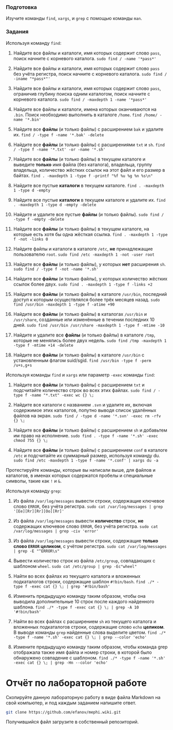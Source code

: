 ### Подготовка

Изучите команды `find`, `xargs`, и `grep` с помощью команды `man`.

### Задания

Используя команду `find`:

1. Найдите все файлы и каталоги, имя которых содержит слово `pass`, поиск начните с корневого каталога.
`sudo find / -name '*pass*'`

1. Найдите все файлы и каталоги, имя которых содержит слово `pass` без учёта регистра, поиск начните с корневого каталога.
`sudo find / -iname "*pass*"'`

1. Найдите все файлы и каталоги, имя которых содержит слово `pass`, ограничив глубину поиска одним каталогом, поиск начните с корневого каталога.
`sudo find / -maxdepth 1 -name '*pass*' `

1. Найдите все файлы и каталоги, имена которых оканчиваются на `.bin`. Поиск необходимо выполнить в каталоге `/home`.
`find /home/ -name '*.bin'`

1. Найдите все **файлы** (и только файлы) с расширением `bak` и удалите их.
`find / -type f -name '*.bak' -delete`

1. Найдите все **файлы** (и только файлы) с расширениями `txt` и `sh`.
`find / -type f -name '*.txt' -or -name '*.sh'`

1. Найдите все **файлы** (и только файлы) в текущем каталоге и выведите **только** имя файла (без каталога), владельца, группу владельца, количество жёстких ссылок на этот файл и его размер в байтах.
`find . -maxdepth 1 -type f -printf "%f %u %g %n %s\n"`

1. Найдите все пустые **каталоги** в текущем каталоге.
`find . -maxdepth 1 -type d -empty`

1. Найдите все пустые **каталоги** в текущем каталоге и удалите их.
`find . -maxdepth 1 -type d -empty -delete`

1. Найдите и удалите все пустые **файлы** (и только файлы).
`sudo find / -type f -empty -delete`

1. Найдите все **файлы** (и только файлы) в текущем каталоге, на которые есть хотя бы одна жёсткая ссылка.
`find . -maxdepth 1 -type f -not -links 0`

1. Найдите файлы и каталоги в каталоге `/etc`, **не** принадлежащие пользователю `root`.
`sudo find /etc -maxdepth 1 -not -user root`

1. Найдите все **файлы** (и только файлы), у которых **нет** расширения `sh`.
`sudo find / -type f -not -name '*.sh'`

1. Найдите все **файлы** (и только файлы), у которых количество жёстких ссылок более двух.
`sudo find . -maxdepth 1 -type f -links +2`

1. Найдите все **файлы** (и только файлы) в каталоге `/usr/bin`, последний доступ к которым осуществлялся более трёх месяцев назад.
`sudo find /usr/bin -maxdepth 1 -type f -atime +90`

1. Найдите все **файлы** (и только файлы) в каталогах `/usr/bin` и `/usr/share`, созданные или изменённые в течении последних 10 дней.
`sudo find /usr/bin /usr/share -maxdepth 1 -type f -mtime -10`

1. Найдите и удалите все **файлы** (и только файлы) в каталоге `/tmp`, которые не менялись более двух недель.
`sudo find /tmp -maxdepth 1 -type f -mtime +14 -delete`

1. Найдите все **файлы** (и только файлы) в каталоге `/usr/bin` с установленным флагом suid/sgid.
`find /usr/bin -type f -perm /u+s,g+s`

Используя команды `find` и `xargs` или параметр `-exec` команды `find`:

1. Найдите все **файлы** (и только файлы) с расширением `txt` и подсчитайте количество строк во всех этих файлах.
`sudo find / -type f -name "*.txt" -exec wc {} \;`

1. Найдите все каталоги с названием `.svn` и удалите их, включая содержимое этих каталогов, попутно выводя список удалённых файлов на экран.
`sudo find / -type d -name '*.svn' -exec rm -rfv {} \; `

1. Найдите все **файлы** (и только файлы) с расширением `sh` и добавьтем им право на исполнение.
`sudo find . -type f -name '*.sh' -exec chmod 755 {} \;`

1. Найдите все **файлы** (и только файлы) с расширением `conf` в каталоге `/etc` и подсчитайте их суммарный размер, используя команду du.
`sudo find /etc -maxdepth 1 -type f -name '*.conf' | xargs du -a`


Протестируйте команды, которые вы написали выше, для файлов и каталогов, в именах которых содержатся пробелы и специальные символы, такие как `!` и `&`.

Используя команду `grep`:

1. Из файла `/var/log/messages` вывести строки, содержащие ключевое слово `ERROR`, без учёта регистра.
`sudo cat /var/log/messages | grep '[Ee][Rr][Rr][Oo][Rr]'`

1. Из файла `/var/log/messages` вывести **количество** строк, **не** содержащих ключевое слово `ERROR`, без учёта регистра.
`sudo cat /var/log/messages | grep -civ 'error'`

1. Из файла `/var/log/messages` вывести строки, содержащие **только слово `ERROR` целиком**, с учётом регистра.
`sudo cat /var/log/messages | grep -E "^ERROR\s"`

1. Вывести количество строк из файла `/etc/group`, совпадающих с шаблоном `wheel`.
`sudo cat /etc/group | grep -Ec"wheel"`

1. Найти во всех файлах из текущего каталога и вложенных подкаталогов строки, содержащие шаблон `#!bin/bash`.
`find ./* -type f -exec cat {} \; | grep '#!bin/bash'`

1. Изменить предыдущую команду таким образом, чтобы она выводила дополнительные 10 строк после каждого найденного шаблона.
`find ./* -type f -exec cat {} \; | grep -A 10 '#!bin/bash'`

1. Найти во всех файлах с расширением `sh` из текущего каталога и вложенных подкаталогов строки, содержащие слово `echo` **целиком**. В выводе команды `grep` найденные слова выделите цветом.
`find ./* -type f -name '*.sh' -exec cat {} \; | grep --color 'echo'`

1. Измените предыдущую команду таким образом, чтобы команда grep отображала также имя файла и номер строки, в которой было обнаружено совпадение с шаблоном.
`find ./* -type f -name '*.sh' -exec cat {} \; | grep -Hn --color 'echo'`

# Отчёт по лабораторной работе

Скопируйте данную лабораторную работу в виде файла Markdown на свой компьютер, и под каждым заданием напишите ответ.

```sh
git clone https://github.com/efanov/mephi.wiki.git
```

Получившийся файл загрузите в собственный репозиторий.

